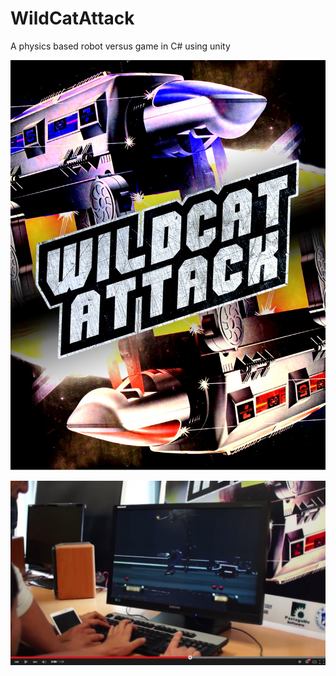 WildCatAttack
=============

A physics based robot versus game in C# using unity

![Poster](/ressources/poster.jpg?raw=true "Wildcat Attack Poster")

[![ScreenShot](/ressources/screenshot.png?raw=true "Presentation Day Video")](http://youtu.be/3UGl3jz1KzI) 
